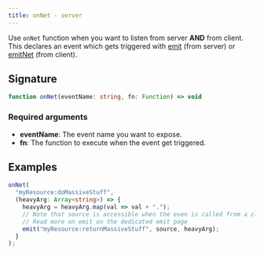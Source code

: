 ```yaml
---
title: onNet - server
---
```


Use `onNet` function when you want to listen from server **AND** from client.\
This declares an event which gets triggered with [emit](/docs/scripting-reference/runtimes/javascript/functions/emit-server) (from server) or [emitNet](/docs/scripting-reference/runtimes/javascript/functions/emitNet-client) (from client).

## Signature

```ts
function onNet(eventName: string, fn: Function) => void
```

### Required arguments

- **eventName**: The event name you want to expose.
- **fn**: The function to execute when the event get triggered.

## Examples

```ts
onNet(
  "myResource:doMassiveStuff",
  (heavyArg: Array<string>) => {
    heavyArg = heavyArg.map(val => val + ".");
    // Note that source is accessible when the even is called from a client.
    // Read more on emit on the dedicated emit page
    emit("myResource:returnMassiveStuff", source, heavyArg);
  }
);
```
